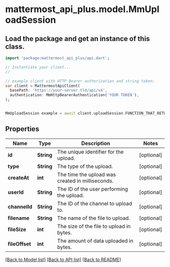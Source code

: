 # mattermost_api_plus.model.MmUploadSession

## Load the package and get an instance of this class.
```dart
import 'package:mattermost_api_plus/api.dart';

// Instantiate your client...
//

// example client with HTTP Bearer authorization and string token:
var client = MattermostApiClient(
  basePath: 'https://your-server.tld/api/v4',
  authentication: MmHttpBearerAuthentication('YOUR TOKEN'),
);


MmUploadSession example = await client.uploadSession.FUNCTION_THAT_RETURNS_THIS_CLASS();

```

## Properties
Name | Type | Description | Notes
------------ | ------------- | ------------- | -------------
**id** | **String** | The unique identifier for the upload. | [optional] 
**type** | **String** | The type of the upload. | [optional] 
**createAt** | **int** | The time the upload was created in milliseconds. | [optional] 
**userId** | **String** | The ID of the user performing the upload. | [optional] 
**channelId** | **String** | The ID of the channel to upload to. | [optional] 
**filename** | **String** | The name of the file to upload. | [optional] 
**fileSize** | **int** | The size of the file to upload in bytes. | [optional] 
**fileOffset** | **int** | The amount of data uploaded in bytes. | [optional] 

[[Back to Model list]](../GENERATED_README.md#documentation-for-models) [[Back to API list]](../GENERATED_README.md#documentation-for-api-endpoints) [[Back to README]](../GENERATED_README.md)


